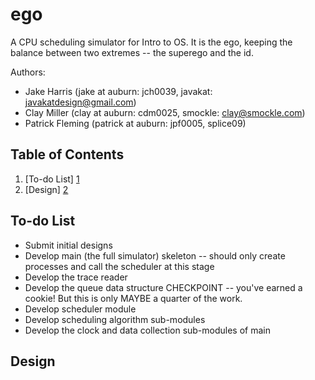 ego
===

A CPU scheduling simulator for Intro to OS. It is the ego, keeping the balance between two extremes -- the superego and the id.

Authors:
* Jake Harris (jake at auburn: jch0039, javakat: javakatdesign@gmail.com)
* Clay Miller (clay at auburn: cdm0025, smockle: clay@smockle.com)
* Patrick Fleming (patrick at auburn: jpf0005, splice09)


Table of Contents
-----------------
1. [To-do List] [1]
2. [Design] [2]


To-do List
----------
* Submit initial designs
* Develop main (the full simulator) skeleton -- should only create processes and call the scheduler at this stage
* Develop the trace reader
* Develop the queue data structure
CHECKPOINT -- you've earned a cookie! But this is only MAYBE a quarter of the work.
* Develop scheduler module
* Develop scheduling algorithm sub-modules
* Develop the clock and data collection sub-modules of main

Design
------



[1]: #to-do-list "To-do List"
[2]: #design "Design"
